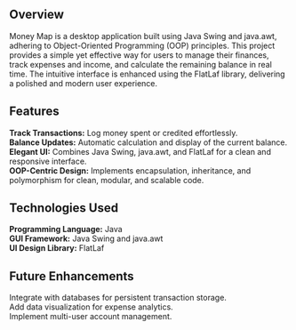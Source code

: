 
<h2>Overview</h2>
Money Map is a desktop application built using Java Swing and java.awt, adhering to Object-Oriented Programming (OOP) principles. This project provides a simple yet effective way for users to manage their finances, track expenses and income, and calculate the remaining balance in real time. The intuitive interface is enhanced using the FlatLaf library, delivering a polished and modern user experience.

<h2>Features</h2>
<b>Track Transactions:</b> Log money spent or credited effortlessly.<br>
<b>Balance Updates:</b> Automatic calculation and display of the current balance.<br>
<b>Elegant UI:</b> Combines Java Swing, java.awt, and FlatLaf for a clean and responsive interface.<br>
<b>OOP-Centric Design:</b> Implements encapsulation, inheritance, and polymorphism for clean, modular, and scalable code.<br>

<h2>Technologies Used</h2>
<b>Programming Language:</b> Java<br>
<b>GUI Framework:</b> Java Swing and java.awt<br>
<b>UI Design Library:</b> FlatLaf<br>

<h2>Future Enhancements</h2>
Integrate with databases for persistent transaction storage.<br>
Add data visualization for expense analytics.<br>
Implement multi-user account management.<br>
